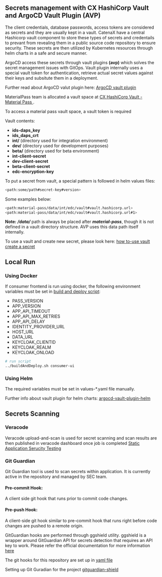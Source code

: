 <!--
  Catena-X - Product Passport Consumer Application
 
  Copyright (c) 2022, 2023 BASF SE, BMW AG, Henkel AG & Co. KGaA
 
  See the NOTICE file(s) distributed with this work for additional
  information regarding copyright ownership.
 
  This program and the accompanying materials are made available under the
  terms of the Apache License, Version 2.0 which is available at
  https://www.apache.org/licenses/LICENSE-2.0.
 
  Unless required by applicable law or agreed to in writing, software
  distributed under the License is distributed on an "AS IS" BASIS
  WITHOUT WARRANTIES OR CONDITIONS OF ANY KIND,
  either express or implied. See the
  License for the specific language govern in permissions and limitations
  under the License.
 
  SPDX-License-Identifier: Apache-2.0
-->

## Secrets management with CX HashiCorp Vault and ArgoCD Vault Plugin (AVP)

The client credentials, database passwords, access tokens are considered as secrets and they are usually kept in a vault. CatenaX have a central Hashicorp vault component to store these types of secrets and credentails to prevant from revealing them in a public source code repository to ensure security. These secrets are then utilized by Kubernetes resources through helm charts in a safe and secure manner.

ArgoCD access these secrets through vault plugins **(avp)** which solves the secret management issues with GitOps. Vault plugin internally uses a special vault token for authentication,  retrieve actual secret values against their keys and subsitute them in a deployment.

Further read about ArgoCD valut plugin here: [ArgoCD vault plugin](https://argocd-vault-plugin.readthedocs.io/en/stable/)

MaterialPass team is allocated a vault space at [CX HashiCorp Vault - Material Pass ](https://vault.demo.catena-x.net/ui/vault/secrets/material-pass/list).

To access a material pass vault space, a vault token is required

 Vault contents:
- **ids-daps_key**
- **ids_daps_crt**
- **int/** (directory used for integration environment)
- **dev/** (directory used for development purposes)
- **beta/** (directory used for beta environment)
- **int-client-secret**
- **dev-client-secret**
- **beta-client-secret**
- **edc-encryption-key**

To put a secret from vault, a special pattern is followed in helm values files:

```bash
<path:some/path#secret-key#version>
```

Some examples below:
```bash
<path:material-pass/data/int/edc/vault#vault.hashicorp.url>
<path:material-pass/data/int/edc/vault#vault.hashicorp.url#1>
```

**Note:** ***/data/*** path is always be placed after ***material-pass***, though it is not defined in a vault directory structure. AVP uses this data path itself internally.

To use a vault and create new secret, please look here: [how to-use vault create a secret](https://catenax-ng.github.io/docs/guides/how-to-use-vault#create-a-secret)

## Local Run

### Using Docker

If consumer frontend is run using docker, the following environment variables must be set in [build and deploy script](../buildAndDeploy.sh):

- PASS_VERSION
- APP_VERSION
- APP_API_TIMEOUT
- APP_API_MAX_RETRIES
- APP_API_DELAY
- IDENTITY_PROVIDER_URL
- HOST_URL
- DATA_URL
- KEYCLOAK_CLIENTID
- KEYCLOAK_REALM
- KEYCLOAK_ONLOAD



```bash
# run script
../buildAndDeploy.sh consumer-ui
```
### Using Helm

The required variables must be set in values-*.yaml file manually.

Further info about vault plugin for helm charts: [argocd-vault-plugin-helm](https://catenax-ng.github.io/docs/guides/ArgoCD/howto-use-vault-secrets-with-argocd#argocd-vault-plugin-helm)


## Secrets Scanning

### Veracode
Veracode upload-and-scan is used for secret scanning and scan results are then published in veracode dashboard once job is completed [Static Application Serucity Testing](./IaC.md)

### Git Guardian

Git Guardian tool is used to scan secrets within application. It is currently active in the repository and managed by SEC team.

#### Pre-commit Hook:

A client side git hook that runs prior to commit code changes.

#### Pre-push Hook:

A client-side git hook similar to pre-commit hook that runs right before code changes are pushed to a remote origin.

GitGuardian hooks are performed through ggshield utility. ggshield is a wrapper around GitGuardian API for secrets detection that requires an API key to work. Please refer the official documentation for more information [here](https://docs.gitguardian.com/ggshield-docs/integrations/git-hooks/pre-commit)

The git hooks for this repository are set up in [yaml file](../pre-commit-config.yaml)



Setting up Git Guradian for the project [gitguardian-shield](https://docs.gitguardian.com/ggshield-docs/getting-started)
